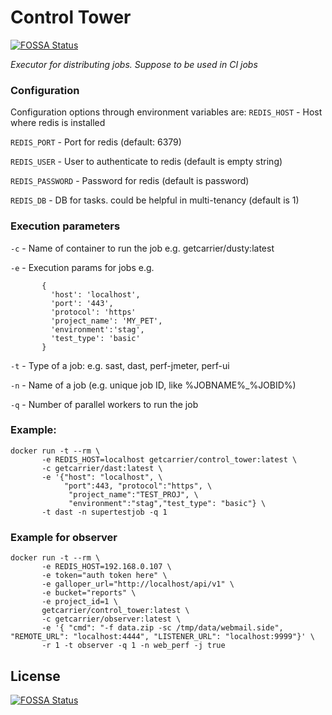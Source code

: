 # Control Tower
[![FOSSA Status](https://app.fossa.io/api/projects/git%2Bgithub.com%2Fcarrier-io%2Fcontrol_tower.svg?type=shield)](https://app.fossa.io/projects/git%2Bgithub.com%2Fcarrier-io%2Fcontrol_tower?ref=badge_shield)

_Executor for distributing jobs. Suppose to be used in CI jobs_

### Configuration
Configuration options through environment variables are:
`REDIS_HOST` - Host where redis is installed 

`REDIS_PORT` - Port for redis (default: 6379)

`REDIS_USER` - User to authenticate to redis (default is empty string) 

`REDIS_PASSWORD` -  Password for redis (default is password)

`REDIS_DB` - DB for tasks. could be helpful in multi-tenancy (default is 1)

### Execution parameters
`-c` - Name of container to run the job e.g. getcarrier/dusty:latest

`-e` - Execution params for jobs e.g. 
```
       {
         'host': 'localhost',
         'port': '443', 
         'protocol': 'https'
         'project_name': 'MY_PET',
         'environment':'stag',
         'test_type': 'basic'
       }
```
`-t` - Type of a job: e.g. sast, dast, perf-jmeter, perf-ui

`-n` - Name of a job (e.g. unique job ID, like %JOBNAME%_%JOBID%)

`-q` - Number of parallel workers to run the job

### Example:
```
docker run -t --rm \
       -e REDIS_HOST=localhost getcarrier/control_tower:latest \
       -c getcarrier/dast:latest \
       -e '{"host": "localhost", \
            "port":443, "protocol":"https", \
             "project_name":"TEST_PROJ", \
             "environment":"stag","test_type": "basic"} \
       -t dast -n supertestjob -q 1
```

### Example for observer

```
docker run -t --rm \
       -e REDIS_HOST=192.168.0.107 \
       -e token="auth token here" \
       -e galloper_url="http://localhost/api/v1" \
       -e bucket="reports" \
       -e project_id=1 \
       getcarrier/control_tower:latest \
       -c getcarrier/observer:latest \
       -e '{ "cmd": "-f data.zip -sc /tmp/data/webmail.side", "REMOTE_URL": "localhost:4444", "LISTENER_URL": "localhost:9999"}' \
       -r 1 -t observer -q 1 -n web_perf -j true
```

## License
[![FOSSA Status](https://app.fossa.io/api/projects/git%2Bgithub.com%2Fcarrier-io%2Fcontrol_tower.svg?type=large)](https://app.fossa.io/projects/git%2Bgithub.com%2Fcarrier-io%2Fcontrol_tower?ref=badge_large)